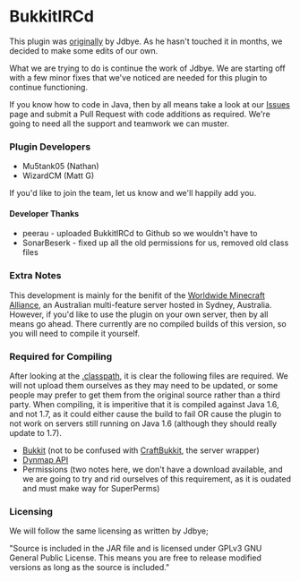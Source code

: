 BukkitIRCd
=============

This plugin was [originally](http://dev.bukkit.org/server-mods/bukkitircd) by Jdbye. As he hasn't touched it in months, we decided to make some edits of our own.

What we are trying to do is continue the work of Jdbye. We are starting off with a few minor fixes that we've noticed are needed for this plugin to continue functioning.

If you know how to code in Java, then by all means take a look at our [Issues](https://github.com/nathanblaney/BukkitIRCd/issues) page and submit a Pull Request with code additions as required. We're going to need all the support and teamwork we can muster.

### Plugin Developers

* Mu5tank05 (Nathan)
* WizardCM (Matt G)

If you'd like to join the team, let us know and we'll happily add you.

#### Developer Thanks

* peerau - uploaded BukkitIRCd to Github so we wouldn't have to
* SonarBeserk - fixed up all the old permissions for us, removed old class files

### Extra Notes

This development is mainly for the benifit of the [Worldwide Minecraft Alliance](http://wma.im), an Australian multi-feature server hosted in Sydney, Australia. However, if you'd like to use the plugin on your own server, then by all means go ahead. There currently are no compiled builds of this version, so you will need to compile it yourself.

### Required for Compiling

After looking at the [.classpath](https://github.com/nathanblaney/BukkitIRCd/blob/master/.classpath), it is clear the following files are required. We will not upload them ourselves as they may need to be updated, or some people may prefer to get them from the original source rather than a third party. When compiling, it is imperitive that it is compiled against Java 1.6, and not 1.7, as it could either cause the build to fail OR cause the plugin to not work on servers still running on Java 1.6 (although they should really update to 1.7).

* [Bukkit](http://dl.bukkit.org/downloads/bukkit/) (not to be confused with [CraftBukkit](http://dl.bukkit.org/downloads/craftbukkit/), the server wrapper)
* [Dynmap API](http://dev.bukkit.org/server-mods/dynmap/files/82-dynmap-api-v1-1/)
* Permissions (two notes here, we don't have a download available, and we are going to try and rid ourselves of this requirement, as it is oudated and must make way for SuperPerms)
 
### Licensing

We will follow the same licensing as written by Jdbye;

"Source is included in the JAR file and is licensed under GPLv3 GNU General Public License. This means you are free to release modified versions as long as the source is included."